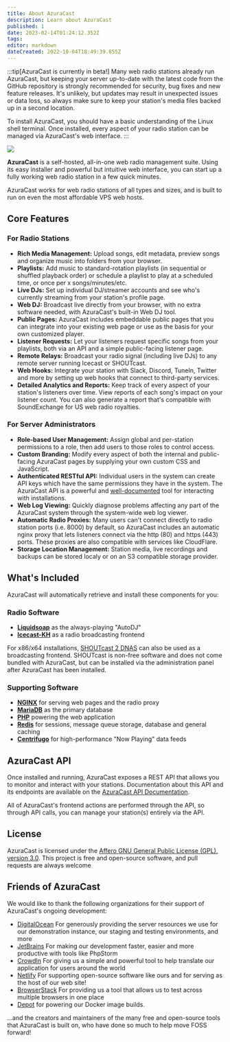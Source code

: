 ```yaml
---
title: About AzuraCast
description: Learn about AzuraCast
published: 1
date: 2023-02-14T01:24:12.352Z
tags: 
editor: markdown
dateCreated: 2022-10-04T18:49:39.855Z
---
```


:::tip[AzuraCast is currently in beta!]
Many web radio stations already run AzuraCast, but keeping your server up-to-date with the latest code from the GitHub repository is strongly recommended for security, bug fixes and new feature releases. It's unlikely, but updates may result in unexpected issues or data loss, so always make sure to keep your station's media files backed up in a second location.

To install AzuraCast, you should have a basic understanding of the Linux shell terminal. Once installed, every aspect of your radio station can be managed via AzuraCast's web interface.
:::

![](https://img.shields.io/packagist/v/azuracast/azuracast.svg?label=latest+stable+version&style=for-the-badge)

**AzuraCast** is a self-hosted, all-in-one web radio management suite. Using its easy installer and powerful but intuitive web interface, you can start up a fully working web radio station in a few quick minutes.

AzuraCast works for web radio stations of all types and sizes, and is built to run on even the most affordable VPS web hosts.

## Core Features

### For Radio Stations

- **Rich Media Management:** Upload songs, edit metadata, preview songs and organize music into folders from your browser.
- **Playlists:** Add music to standard-rotation playlists (in sequential or shuffled playback order) or schedule a playlist to play at a scheduled time, or once per x songs/minutes/etc.
- **Live DJs:** Set up individual DJ/streamer accounts and see who's currently streaming from your station's profile page.
- **Web DJ:** Broadcast live directly from your browser, with no extra software needed, with AzuraCast's built-in Web DJ tool.
- **Public Pages:** AzuraCast includes embeddable public pages that you can integrate into your existing web page or use as the basis for your own customized player.
- **Listener Requests:** Let your listeners request specific songs from your playlists, both via an API and a simple public-facing listener page.
- **Remote Relays:** Broadcast your radio signal (including live DJs) to any remote server running Icecast or SHOUTcast.
- **Web Hooks:** Integrate your station with Slack, Discord, TuneIn, Twitter and more by setting up web hooks that connect to third-party services.
- **Detailed Analytics and Reports:** Keep track of every aspect of your station's listeners over time. View reports of each song's impact on your listener count. You can also generate a report that's compatible with SoundExchange for US web radio royalties.

### For Server Administrators

- **Role-based User Management:** Assign global and per-station permissions to a role, then add users to those roles to control access.
- **Custom Branding:** Modify every aspect of both the internal and public-facing AzuraCast pages by supplying your own custom CSS and JavaScript.
- **Authenticated RESTful API:** Individual users in the system can create API keys which have the same permissions they have in the system. The AzuraCast API is a powerful and [well-documented](https://www.azuracast.com/api/index.html) tool for interacting with installations.
- **Web Log Viewing:** Quickly diagnose problems affecting any part of the AzuraCast system through the system-wide web  log viewer.
- **Automatic Radio Proxies:** Many users can't connect directly to radio station ports (i.e. 8000) by default, so  AzuraCast includes an automatic nginx proxy that lets listeners connect via the http (80) and https (443) ports. These proxies are also compatible with services like CloudFlare.
- **Storage Location Management:** Station media, live recordings and backups can be stored localy or on an S3 compatible storage provider.

## What's Included

AzuraCast will automatically retrieve and install these components for you:

### Radio Software

* **[Liquidsoap](https://www.liquidsoap.info/)** as the always-playing "AutoDJ"
* **[Icecast-KH](https://icecast.org/)** as a radio broadcasting frontend

For x86/x64 installations, [SHOUTcast 2 DNAS](http://wiki.shoutcast.com/wiki/SHOUTcast_DNAS_Server_2) can also be used as a broadcasting frontend. SHOUTcast is non-free software and does not come bundled with AzuraCast, but can be installed via the administration panel after AzuraCast has been installed.

### Supporting Software

* **[NGINX](https://www.nginx.com)** for serving web pages and the radio proxy
* **[MariaDB](https://mariadb.org/)** as the primary database
* **[PHP](https://secure.php.net/)** powering the web application
* **[Redis](https://redis.io/)** for sessions, message queue storage, database and general caching
* **[Centrifugo](https://centrifugal.dev/)** for high-performance "Now Playing" data feeds

## AzuraCast API

Once installed and running, AzuraCast exposes a REST API that allows you to monitor and interact with your stations. Documentation about this API and its endpoints are available on the [AzuraCast API Documentation](https://www.azuracast.com/api/index.html).

All of AzuraCast's frontend actions are performed through the API, so through API calls, you can manage your station(s) entirely via the API.

## License
AzuraCast is licensed under the [Affero GNU General Public License (GPL), version 3.0](https://github.com/AzuraCast/AzuraCast/blob/main/LICENSE.md). This project is free and open-source software, and pull requests are always welcome

## Friends of AzuraCast
We would like to thank the following organizations for their support of AzuraCast's ongoing development:

- [DigitalOcean](https://m.do.co/c/21612b90440f) For generously providing the server resources we use for our demonstration instance, our staging and testing environments, and more
- [JetBrains](https://www.jetbrains.com/) For making our development faster, easier and more productive with tools like PhpStorm
- [CrowdIn](https://crowdin.com/) For giving us a simple and powerful tool to help translate our application for users around the world
- [Netlify](https://www.netlify.com/) For supporting open-source software like ours and for serving as the host of our web site!
- [BrowserStack](https://www.browserstack.com/) For providing us a tool that allows us to test across multiple browsers in one place
- [Depot](https://depot.dev/?utm_source=AzuraCast) for powering our Docker image builds.

...and the creators and maintainers of the many free and open-source tools that AzuraCast is built on, who have done so much to help move FOSS forward!
